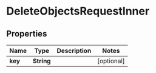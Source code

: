 

# DeleteObjectsRequestInner


## Properties

| Name | Type | Description | Notes |
|------------ | ------------- | ------------- | -------------|
|**key** | **String** |  |  [optional] |



